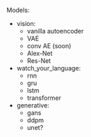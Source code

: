 Models:
- vision:
    - vanilla autoencoder
    - VAE
    - conv AE (soon)
    - Alex-Net
    - Res-Net
- watch_your_language:
    - rnn
    - gru
    - lstm
    - transformer
- generative:
    - gans
    - ddpm
    - unet?